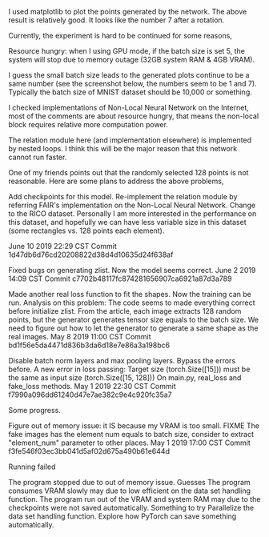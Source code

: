 I used matplotlib to plot the points generated by the network. The above result is relatively good. It looks like the number 7 after a rotation.

Currently, the experiment is hard to be continued for some reasons,

Resource hungry: when I using GPU mode, if the batch size is set 5, the system will stop due to memory outage (32GB system RAM & 4GB VRAM).

I guess the small batch size leads to the generated plots continue to be a same number (see the screenshot below, the numbers seem to be 1 and 7). Typically the batch size of MNIST dataset should be 10,000 or something.


I checked implementations of Non-Local Neural Network on the Internet, most of the comments are about resource hungry, that means the non-local block requires relative more computation power.

The relation module here (and implementation elsewhere) is implemented by nested loops. I think this will be the major reason that this network cannot run faster.

One of my friends points out that the randomly selected 128 points is not reasonable.
Here are some plans to address the above problems,

Add checkpoints for this model.
Re-implement the relation module by referring FAIR's implementation on the Non-Local Neural Network.
Change to the RICO dataset. Personally I am more interested in the performance on this dataset, and hopefully we can have less variable size in this dataset (some rectangles vs. 128 points each element).


June 10 2019 22:29 CST
Commit 1d47db6d76cd20208822d38d4d10635d24f638af

Fixed bugs on generating zlist.
Now the model seems correct.
June 2 2019 14:09 CST
Commit c7702b48117fc874281656907ca6921a87d3a789

Made another real loss function to fit the shapes.
Now the training can be run.
Analysis on this problem:
The code seems to made everything correct before initialize zlist.
From the article, each image extracts 128 random points, but the generator generates tensor size equals to the batch size.
We need to figure out how to let the generator to generate a same shape as the real images.
May 8 2019 11:00 CST
Commit bd1f56e5da4471d836b3da6d18e7e86a3a198bc6

Disable batch norm layers and max pooling layers.
Bypass the errors before.
A new error in loss passing:
Target size (torch.Size([15])) must be the same as input size (torch.Size([15, 128]))
On main.py, real_loss and fake_loss methods.
May 1 2019 22:30 CST
Commit f7990a096dd61240d47e7ae382c9e4c920fc35a7

Some progress.

Figure out of memory issue: it IS because my VRAM is too small.
FIXME
The fake images has the element num equals to batch size, consider to extract "element_num" parameter to other places.
May 1 2019 17:00 CST
Commit f3fe546f03ec3bb041d5af02d675a490b61e644d

Running failed

The program stopped due to out of memory issue.
Guesses
The program consumes VRAM slowly may due to low efficient on the data set handling function.
The program run out of the VRAM and system RAM may due to the checkpoints were not saved automatically.
Something to try
Parallelize the data set handling function.
Explore how PyTorch can save something automatically.
